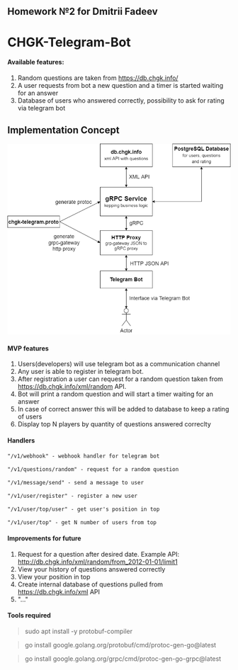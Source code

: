 ## Homework №2 for Dmitrii Fadeev
# CHGK-Telegram-Bot
#### Available features:
1. Random questions are taken from https://db.chgk.info/
2. A user requests from bot a new question and a timer is started waiting for an answer
3. Database of users who answered correctly, possibility to ask for rating via telegram bot
## Implementation Concept

![implementation concept](docs/concept.drawio.png "Implementation Concept")


#### MVP features

1. Users(developers) will use telegram bot as a communication channel
2. Any user is able to register in telegram bot.
3. After registration a user can request for a random question taken from https://db.chgk.info/xml/random API.
4. Bot will print a random question and will start a timer waiting for an answer
5. In case of correct answer this will be added to database to keep a rating of users
6. Display top N players by quantity of questions answered correclty

#### Handlers
```http request
"/v1/webhook" - webhook handler for telegram bot
```
```http request
"/v1/questions/random" - request for a random question
```
```http request
"/v1/message/send" - send a message to user
```
```http request
"/v1/user/register" - register a new user
```
```http request
"/v1/user/top/user" - get user's position in top
```
```http request
"/v1/user/top" - get N number of users from top
```

#### Improvements for future
1. Request for a question after desired date. Example API: http://db.chgk.info/xml/random/from_2012-01-01/limit1
2. View your history of questions answered correctly
3. View your position in top
4. Create internal database of questions pulled from https://db.chgk.info/xml API
5. "..."


#### Tools required
> sudo apt install -y protobuf-compiler

> go install google.golang.org/protobuf/cmd/protoc-gen-go@latest

> go install google.golang.org/grpc/cmd/protoc-gen-go-grpc@latest